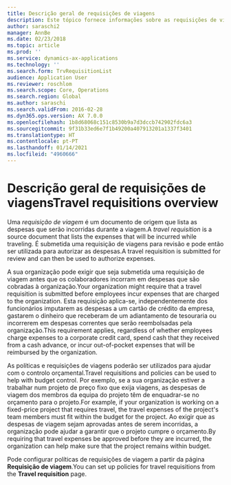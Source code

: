 ```yaml
---
title: Descrição geral de requisições de viagens
description: Este tópico fornece informações sobre as requisições de viagens. Um documento de requisição de viagem planifica as despesas de viagem.
author: saraschi2
manager: AnnBe
ms.date: 02/23/2018
ms.topic: article
ms.prod: ''
ms.service: dynamics-ax-applications
ms.technology: ''
ms.search.form: TrvRequisitionList
audience: Application User
ms.reviewer: roschlom
ms.search.scope: Core, Operations
ms.search.region: Global
ms.author: saraschi
ms.search.validFrom: 2016-02-28
ms.dyn365.ops.version: AX 7.0.0
ms.openlocfilehash: 1b8d68068c151c8530b9a7d3dccb742902fdc6a3
ms.sourcegitcommit: 9f31b33ed6e7f1b49200a407913201a1337f3401
ms.translationtype: HT
ms.contentlocale: pt-PT
ms.lasthandoff: 01/14/2021
ms.locfileid: "4960666"
---
```

# <a name="travel-requisitions-overview"></a><span data-ttu-id="bbdf2-104">Descrição geral de requisições de viagens</span><span class="sxs-lookup"><span data-stu-id="bbdf2-104">Travel requisitions overview</span></span>

<span data-ttu-id="bbdf2-105">Uma *requisição de viagem* é um documento de origem que lista as despesas que serão incorridas durante a viagem.</span><span class="sxs-lookup"><span data-stu-id="bbdf2-105">A *travel requisition* is a source document that lists the expenses that will be incurred while traveling.</span></span> <span data-ttu-id="bbdf2-106">É submetida uma requisição de viagens para revisão e pode então ser utilizada para autorizar as despesas.</span><span class="sxs-lookup"><span data-stu-id="bbdf2-106">A travel requisition is submitted for review and can then be used to authorize expenses.</span></span>

<span data-ttu-id="bbdf2-107">A sua organização pode exigir que seja submetida uma requisição de viagem antes que os colaboradores incorram em despesas que são cobradas à organização.</span><span class="sxs-lookup"><span data-stu-id="bbdf2-107">Your organization might require that a travel requisition is submitted before employees incur expenses that are charged to the organization.</span></span> <span data-ttu-id="bbdf2-108">Esta requisição aplica-se, independentemente dos funcionários imputarem as despesas a um cartão de crédito da empresa, gastarem o dinheiro que receberam de um adiantamento de tesouraria ou incorrerem em despesas correntes que serão reembolsadas pela organização.</span><span class="sxs-lookup"><span data-stu-id="bbdf2-108">This requirement applies, regardless of whether employees charge expenses to a corporate credit card, spend cash that they received from a cash advance, or incur out-of-pocket expenses that will be reimbursed by the organization.</span></span>

<span data-ttu-id="bbdf2-109">As políticas e requisições de viagens poderão ser utilizados para ajudar com o controlo orçamental.</span><span class="sxs-lookup"><span data-stu-id="bbdf2-109">Travel requisitions and policies can be used to help with budget control.</span></span> <span data-ttu-id="bbdf2-110">Por exemplo, se a sua organização estiver a trabalhar num projeto de preço fixo que exija viagens, as despesas de viagem dos membros da equipa do projeto têm de enquadrar-se no orçamento para o projeto.</span><span class="sxs-lookup"><span data-stu-id="bbdf2-110">For example, if your organization is working on a fixed-price project that requires travel, the travel expenses of the project's team members must fit within the budget for the project.</span></span> <span data-ttu-id="bbdf2-111">Ao exigir que as despesas de viagem sejam aprovadas antes de serem incorridas, a organização pode ajudar a garantir que o projeto cumpre o orçamento.</span><span class="sxs-lookup"><span data-stu-id="bbdf2-111">By requiring that travel expenses be approved before they are incurred, the organization can help make sure that the project remains within budget.</span></span>

<span data-ttu-id="bbdf2-112">Pode configurar políticas de requisições de viagem a partir da página **Requisição de viagem**.</span><span class="sxs-lookup"><span data-stu-id="bbdf2-112">You can set up policies for travel requisitions from the **Travel requisition** page.</span></span>
